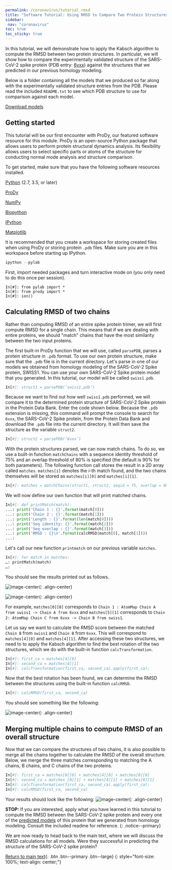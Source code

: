 ```yaml
---
permalink: /coronavirus/tutorial_rmsd
title: "Software Tutorial: Using RMSD to Compare Two Protein Structures"
sidebar:
 nav: "coronavirus"
toc: true
toc_sticky: true
---
```


In this tutorial, we will demonstrate how to apply the Kabsch algorithm to compute the RMSD between two protein structures. In particular, we will show how to compare the experimentally validated structure of the SARS-CoV-2 spike protein (PDB entry: [6vxx](http://www.rcsb.org/structure/6VXX)) against the structures that we predicted in our previous homology modeling.

Below is a folder containing all the models that we produced so far along with the experimentally validated structure entries from the PDB.  Please read the included `README.txt` to see which PDB structure to use for comparison against each model.

[Download models](../_pages/coronavirus/files/RMSD_Tutorial.zip)

## Getting started

This tutorial will be our first encounter with ProDy, our featured software resource for this module. ProDy is an open-source Python package that allows users to perform protein structural dynamics analysis. Its flexibility allows users to select specific parts or atoms of the structure for conducting normal mode analysis and structure comparison.

To get started, make sure that you have the following software resources installed.

<a href="https://www.python.org/downloads/" target="_blank">Python</a> (2.7, 3.5, or later)

<a href="http://prody.csb.pitt.edu/downloads/" target="_blank">ProDy</a>

<a href="https://numpy.org/install/" target="_blank">NumPy</a>

<a href="https://biopython.org/" target="_blank">Biopython</a>

<a href="https://ipython.org/" target="_blank">IPython</a>

<a href="https://matplotlib.org/" target="_blank">Matplotlib</a>

It is recommended that you create a workspace for storing created files when using ProDy or storing protein `.pdb` files. Make sure you are in this workspace before starting up IPython.

~~~ python
ipython --pylab
~~~

First, import needed packages and turn interactive mode on (you only need to do this once per session).

~~~
In[#]: from pylab import *
In[#]: from prody import *
In[#]: ion()
~~~


## Calculating RMSD of two chains

Rather than computing RMSD of an entire spike protein trimer, we will first compute RMSD for a single chain. This means that if we are dealing with entire proteins, we should "match" chains that have the most similarity between the two input proteins.

The first built-in ProDy function that we will use, called `parsePDB`, parses a protein structure in `.pdb` format. To use our own protein structure, make sure that the `.pdb` file is in the current directory. Let's parse in one of our models we obtained from homology modeling of the SARS-CoV-2 Spike protein, SWISS1. You can use your own SARS-CoV-2 Spike protein model that you generated. In this tutorial, our model will be called `swiss1.pdb`.

~~~ python
In[#]: struct1 = parsePDB(‘swiss1.pdb’)
~~~

Because we want to find out how well `swiss1.pdb` performed, we will compare it to the determined protein structure of SARS-CoV-2 Spike protein in the Protein Data Bank. Enter the code shown below. Because the `.pdb` extension is missing, this command will prompt the console to search for `6vxx`, the SARS-CoV-2 Spike protein, from the Protein Data Bank and download the `.pdb` file into the current directory. It will then save the structure as the variable `struct2`.

~~~ python
In[#]: struct2 = parsePDB(‘6vxx’)
~~~

With the protein structures parsed, we can now match chains. To do so, we use a built-in function `matchChains` with a sequence identity threshold of 75% and an overlap threshold of 80% is specified (the default is 90% for both parameters). The following function call stores the result in a 2D array called `matches`. `matches[i]` denotes the *i*-th match found, and the two chains themselves will be stored as `matches[i][0]` and `matches[i][1]`.

~~~ python
In[#]: matches = matchChains(struct1, struct2, seqid = 75, overlap = 80)
~~~

We will now define our own function that will print matched chains.

~~~ python
In[#]: def printMatch(match):
...: print('Chain 1 : {}'.format(match[0]))
...: print('Chain 2 : {}'.format(match[1]))
...: print('Length : {}'.format(len(match[0])))
...: print('Seq identity: {}'.format(match[2]))
...: print('Seq overlap : {}'.format(match[3]))
...: print('RMSD : {}\n'.format(calcRMSD(match[0], match[1])))
...:
~~~

Let's call our new function `printmatch` on our previous variable `matches`.

~~~ python
In[#]: for match in matches:
…: printMatch(match)
…:
~~~

You should see the results printed out as follows.

![image-center](../assets/images/RMSDResult1.png){: .align-center}

![image-center](../assets/images/RMSDResult2.png){: .align-center}

For example, `matches[0][0]` corresponds to `Chain 1 : AtomMap Chain A from swiss1 -> Chain A from 6vxx` and `matches[5][1]` corresponds to `Chain 2: AtomMap Chain C from 6vxx -> Chain B from swiss1`.

Let us say we want to calculate the RMSD score between the matched `Chain B` from `swiss1` and `Chain B` from `6vxx`. This will correspond to `matches[4][0]` and `matches[4][1]`. After accessing these two structures, we need to to apply the Kabsch algorithm to find the best rotation of the two structures, which we do with the built-in function `calcTransformation`.

~~~ python
In[#]: first_ca = matches[4][0]
In[#]: second_ca = matches[4][1]
In[#]: calcTransformation(first_ca, second_ca).apply(first_ca);
~~~

Now that the best rotation has been found, we can determine the RMSD between the structures using the built-in function `calcRMSD`.

~~~ python
In[#]: calcRMSD(first_ca, second_ca)
~~~

You should see something like the following:

![image-center](../assets/images/RMSDResult3.png){: .align-center}

## Merging multiple chains to compute RMSD of an overall structure

Now that we can compare the structures of two chains, it is also possible to merge all the chains together to calculate the RMSD of the overall structure. Below, we merge the three matches corresponding to matching the A chains, B chains, and C chains of the two proteins.

~~~ python
In[#]: first_ca = matches[0][0] + matches[4][0] + matches[8][0]
In[#]: second_ca = matches [0][1] + matches[4][1] + matches[8][1]
In[#]: calcTransformation(first_ca, second_ca).apply(first_ca);
In[#]: calcRMSD(first_ca, second_ca)
~~~

Your results should look like the following:
![image-center](../assets/images/RMSDResult4.png){: .align-center}

**STOP:** If you are interested, apply what you have learned in this tutorial to compute the RMSD between the SARS-CoV-2 spike protein and every one of the [predicted models](../_pages/coronavirus/files/RMSD_Tutorial.zip) of this protein that we generated from homology modeling. Consult the included readme for reference.
{: .notice--primary}

We are now ready to head back to the main text, where we will discuss the RMSD calculations for all models. Were they successful in predicting the structure of the SARS-CoV-2 spike protein?

[Return to main text](accuracy#assessing-the-accuracy-of-our-structure-prediction-models){: .btn .btn--primary .btn--large}
{: style="font-size: 100%; text-align: center;"}
